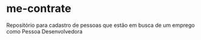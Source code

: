 # me-contrate
Repositório para cadastro de pessoas que estão em busca de um emprego como Pessoa Desenvolvedora
